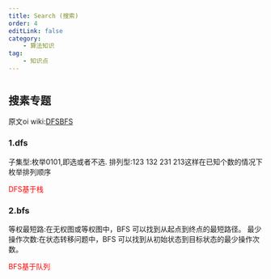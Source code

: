 ```yaml
---
title: Search (搜索)
order: 4
editLink: false
category:
    - 算法知识
tag:
    - 知识点
---
```

#
## 搜素专题
原文oi wiki:[DFS](https://oi-wiki.org/search/dfs/)[BFS](https://oi-wiki.org/search/bfs/)
### 1.dfs


子集型:枚举0101,即选或者不选.
排列型:123 132 231 213这样在已知个数的情况下枚举排列顺序

<span style="color:red;">DFS基于栈</span>

### 2.bfs


等权最短路:在无权图或等权图中，BFS 可以找到从起点到终点的最短路径。
最少操作次数:在状态转移问题中，BFS 可以找到从初始状态到目标状态的最少操作次数。

<span style="color:red;">BFS基于队列</span>
